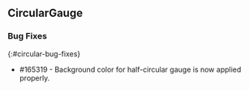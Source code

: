 ## CircularGauge
 
### Bug Fixes
{:#circular-bug-fixes}
 
* \#165319  - Background color for half-circular gauge is now applied properly.


